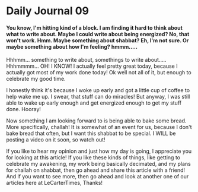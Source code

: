 # Daily Journal 09

#### You know, I'm hitting kind of a block. I am finding it hard to think about what to write about. Maybe I could write about being energized? No, that won't work. Hmm. Maybe something about shabbat? Eh, I'm not sure. Or maybe something about how I'm feeling? hmmm…..

Hhhmm… something to write about, somethings to write about….. Hhhmmmm…
OH! I KNOW! I actually feel pretty great today, because I actually got most of my work done today! Ok well not all of it, but enough to celebrate my good time. 

I honestly think it's because I woke up early and got a little cup of coffee to help wake me up. I swear, that stuff can do miracles! But anyway, I was still able to wake up early enough and get energized enough to get my stuff done. Hooray!

Now something I am looking forward to is being able to bake some bread. More specifically, challah! It is somewhat of an event for us, because I don't bake bread that often, but I want this shabbat to be special. I WILL be posting a video on it soon, so watch out!

If you like to hear my opinion and just how my day is going, I appreciate you for looking at this article! If you like these kinds of things, like getting to celebrate my awakening, my work being basically decimated, and my plans for challah on shabbat, then go ahead and share this article with a friend! And if you want to see more, then go ahead and look at another one of our articles here at LeCarterTimes, Thanks!

